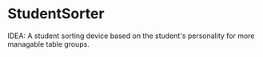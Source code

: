 # StudentSorter

IDEA: A student sorting device based on the student's personality for more managable table groups.
